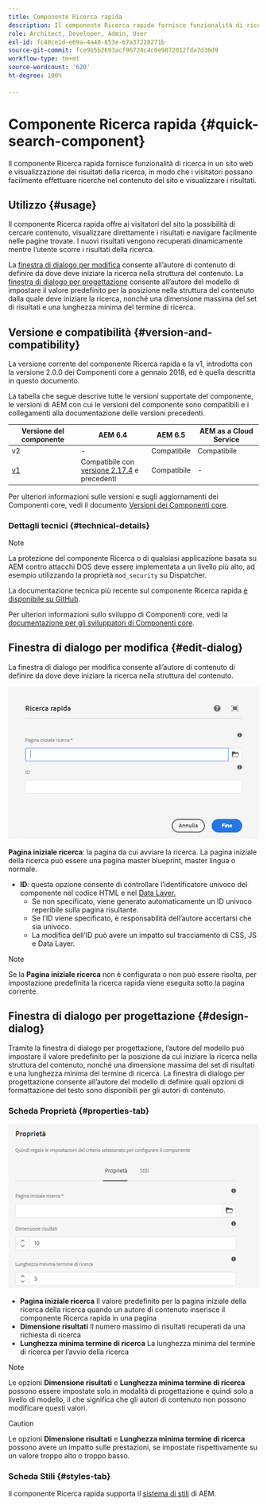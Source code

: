 ```yaml
---
title: Componente Ricerca rapida
description: Il componente Ricerca rapida fornisce funzionalità di ricerca in un sito web e visualizzazione dei risultati della ricerca, in modo che i visitatori possano effettuare ricerche nel sito e filtrare i risultati.
role: Architect, Developer, Admin, User
exl-id: fc40ce1d-e69a-4a40-853e-67a37228271b
source-git-commit: fce9b5b2693acf96724c4c6e9872012fda7d36d9
workflow-type: tm+mt
source-wordcount: '620'
ht-degree: 100%

---
```


# Componente Ricerca rapida {#quick-search-component}

Il componente Ricerca rapida fornisce funzionalità di ricerca in un sito web e visualizzazione dei risultati della ricerca, in modo che i visitatori possano facilmente effettuare ricerche nel contenuto del sito e visualizzare i risultati.

## Utilizzo {#usage}

Il componente Ricerca rapida offre ai visitatori del sito la possibilità di cercare contenuto, visualizzare direttamente i risultati e navigare facilmente nelle pagine trovate. I nuovi risultati vengono recuperati dinamicamente mentre l’utente scorre i risultati della ricerca.

La [finestra di dialogo per modifica](#edit-dialog) consente all’autore di contenuto di definire da dove deve iniziare la ricerca nella struttura del contenuto. La [finestra di dialogo per progettazione](#design-dialog) consente all’autore del modello di impostare il valore predefinito per la posizione nella struttura del contenuto dalla quale deve iniziare la ricerca, nonché una dimensione massima del set di risultati e una lunghezza minima del termine di ricerca.

## Versione e compatibilità {#version-and-compatibility}

La versione corrente del componente Ricerca rapida e la v1, introdotta con la versione 2.0.0 dei Componenti core a gennaio 2018, ed è quella descritta in questo documento.

La tabella che segue descrive tutte le versioni supportate del componente, le versioni di AEM con cui le versioni del componente sono compatibili e i collegamenti alla documentazione delle versioni precedenti.

| Versione del componente | AEM 6.4 | AEM 6.5 | AEM as a Cloud Service |
|--- |--- |--- |---|
| v2 | - | Compatibile | Compatibile |
| [v1](/help/components/v1/quick-search.md) | Compatibile con<br>[versione 2.17.4](/help/versions.md) e precedenti | Compatibile | - |

Per ulteriori informazioni sulle versioni e sugli aggiornamenti dei Componenti core, vedi il documento [Versioni dei Componenti core](/help/versions.md).

### Dettagli tecnici {#technical-details}

>[!NOTE]
>
>La protezione del componente Ricerca o di qualsiasi applicazione basata su AEM contro attacchi DOS deve essere implementata a un livello più alto, ad esempio utilizzando la proprietà `mod_security` su Dispatcher.

La documentazione tecnica più recente sul componente Ricerca rapida [è disponibile su GitHub](https://adobe.com/go/aem_cmp_tech_search_v1_it).

Per ulteriori informazioni sullo sviluppo di Componenti core, vedi la [documentazione per gli sviluppatori di Componenti core](/help/developing/overview.md).

## Finestra di dialogo per modifica {#edit-dialog}

La finestra di dialogo per modifica consente all’autore di contenuto di definire da dove deve iniziare la ricerca nella struttura del contenuto.

![Finestra di dialogo per modifica del componente Ricerca rapida](/help/assets/quick-search-edit.png)

**Pagina iniziale ricerca**: la pagina da cui avviare la ricerca. La pagina iniziale della ricerca può essere una pagina master blueprint, master lingua o normale.
* **ID**: questa opzione consente di controllare l’identificatore univoco del componente nel codice HTML e nel [Data Layer.](/help/developing/data-layer/overview.md)
   * Se non specificato, viene generato automaticamente un ID univoco reperibile sulla pagina risultante.
   * Se l’ID viene specificato, è responsabilità dell’autore accertarsi che sia univoco.
   * La modifica dell’ID può avere un impatto sul tracciamento di CSS, JS e Data Layer.

>[!NOTE]
>
>Se la **Pagina iniziale ricerca** non è configurata o non può essere risolta, per impostazione predefinita la ricerca rapida viene eseguita sotto la pagina corrente.

## Finestra di dialogo per progettazione {#design-dialog}

Tramite la finestra di dialogo per progettazione, l’autore del modello può impostare il valore predefinito per la posizione da cui iniziare la ricerca nella struttura del contenuto, nonché una dimensione massima del set di risultati e una lunghezza minima del termine di ricerca. La finestra di dialogo per progettazione consente all’autore del modello di definire quali opzioni di formattazione del testo sono disponibili per gli autori di contenuto.

### Scheda Proprietà {#properties-tab}

![Finestra di dialogo per progettazione del componente Ricerca rapida](/help/assets/quick-search-design.png)

* **Pagina iniziale ricerca**
Il valore predefinito per la pagina iniziale della ricerca della ricerca quando un autore di contenuto inserisce il componente Ricerca rapida in una pagina
* **Dimensione risultati**
Il numero massimo di risultati recuperati da una richiesta di ricerca
* **Lunghezza minima termine di ricerca**
La lunghezza minima del termine di ricerca per l’avvio della ricerca

>[!NOTE]
>
>Le opzioni **Dimensione risultati** e **Lunghezza minima termine di ricerca** possono essere impostate solo in modalità di progettazione e quindi solo a livello di modello, il che significa che gli autori di contenuto non possono modificare questi valori.

>[!CAUTION]
>
>Le opzioni **Dimensione risultati** e **Lunghezza minima termine di ricerca** possono avere un impatto sulle prestazioni, se impostate rispettivamente su un valore troppo alto o troppo basso.

### Scheda Stili {#styles-tab}

Il componente Ricerca rapida supporta il [sistema di stili](/help/get-started/authoring.md#component-styling) di AEM.

